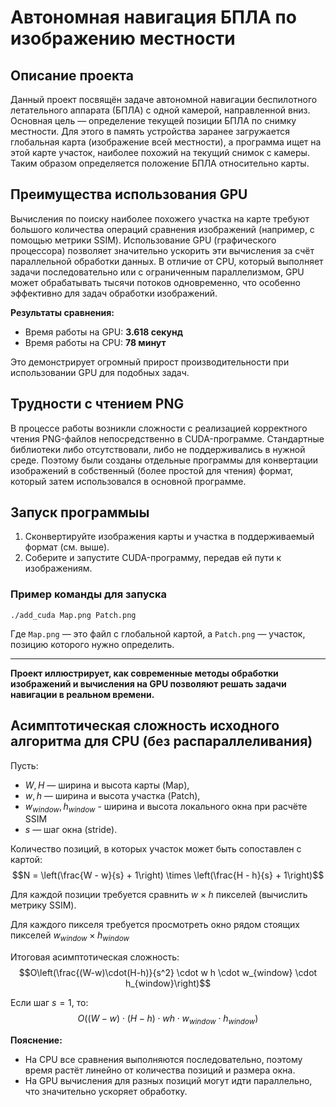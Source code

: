 # Автономная навигация БПЛА по изображению местности

## Описание проекта
Данный проект посвящён задаче автономной навигации беспилотного летательного аппарата (БПЛА) с одной камерой, направленной вниз. Основная цель — определение текущей позиции БПЛА по снимку местности. Для этого в память устройства заранее загружается глобальная карта (изображение всей местности), а программа ищет на этой карте участок, наиболее похожий на текущий снимок с камеры. Таким образом определяется положение БПЛА относительно карты.

## Преимущества использования GPU
Вычисления по поиску наиболее похожего участка на карте требуют большого количества операций сравнения изображений (например, с помощью метрики SSIM). Использование GPU (графического процессора) позволяет значительно ускорить эти вычисления за счёт параллельной обработки данных. В отличие от CPU, который выполняет задачи последовательно или с ограниченным параллелизмом, GPU может обрабатывать тысячи потоков одновременно, что особенно эффективно для задач обработки изображений.

**Результаты сравнения:**
- Время работы на GPU: **3.618 секунд**
- Время работы на CPU: **78 минут**

Это демонстрирует огромный прирост производительности при использовании GPU для подобных задач.

## Трудности с чтением PNG
В процессе работы возникли сложности с реализацией корректного чтения PNG-файлов непосредственно в CUDA-программе. Стандартные библиотеки либо отсутствовали, либо не поддерживались в нужной среде. Поэтому были созданы отдельные программы для конвертации изображений в собственный (более простой для чтения) формат, который затем использовался в основной программе.

## Запуск программыы
1. Сконвертируйте изображения карты и участка в поддерживаемый формат (см. выше).
2. Соберите и запустите CUDA-программу, передав ей пути к изображениям.

### Пример команды для запуска

```
./add_cuda Map.png Patch.png
```

Где `Map.png` — это файл с глобальной картой, а `Patch.png` — участок, позицию которого нужно определить.

---

**Проект иллюстрирует, как современные методы обработки изображений и вычисления на GPU позволяют решать задачи навигации в реальном времени.**

## Асимптотическая сложность исходного алгоритма для CPU (без распараллеливания)

Пусть:
- $W, H$ — ширина и высота карты (Map),
- $w, h$ — ширина и высота участка (Patch),
- $w_{window}, h_{window}$ - ширина и высота локального окна при расчёте SSIM
- $s$ — шаг окна (stride).

Количество позиций, в которых участок может быть сопоставлен с картой:
$$N = \left(\frac{W - w}{s} + 1\right) \times \left(\frac{H - h}{s} + 1\right)$$

Для каждой позиции требуется сравнить $w \times h$ пикселей (вычислить метрику SSIM).

Для каждого пикселя требуется просмотреть окно рядом стоящих пикселей $w_{window} \times h_{window}$

Итоговая асимптотическая сложность:
$$O\left(\frac{(W-w)\cdot(H-h)}{s^2} \cdot w h \cdot w_{window} \cdot h_{window}\right)$$

Если шаг $s=1$, то:
$$O\left((W-w)\cdot(H-h)\cdot w h \cdot w_{window} \cdot h_{window}\right)$$

**Пояснение:**
- На CPU все сравнения выполняются последовательно, поэтому время растёт линейно от количества позиций и размера окна.
- На GPU вычисления для разных позиций могут идти параллельно, что значительно ускоряет обработку.
